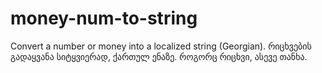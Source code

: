 money-num-to-string
===================

Convert a number or money into a localized string (Georgian). რიცხვების გადაყვანა სიტყვიერად, ქართულ ენაზე. როგორც რიცხვი, ასევე თანხა.